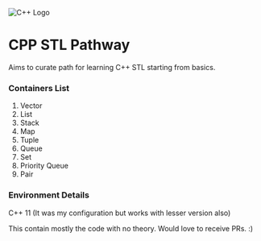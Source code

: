 ![C++ Logo](https://miro.medium.com/max/600/1*Wd5q3FM1ne7y8y1Xojh-8g.png)


# CPP STL Pathway

Aims to curate path for learning C++ STL starting from basics.

### Containers List
1. Vector
2. List
3. Stack
4. Map
5. Tuple
6. Queue
7. Set
8. Priority Queue
9. Pair

### Environment Details
C++ 11 (It was my configuration but works with lesser version also) 

This contain mostly the code with no theory.
Would love to receive PRs. :) 




